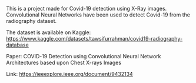 This is a project made for Covid-19 detection using X-Ray images. Convolutional Neural Networks have been used to detect Covid-19 from the radiography dataset. 

The dataset is available on Kaggle: https://www.kaggle.com/datasets/tawsifurrahman/covid19-radiography-database

Paper: COVID-19 Detection using Convolutional Neural Network Architectures based upon Chest X-rays Images

Link: https://ieeexplore.ieee.org/document/9432134
